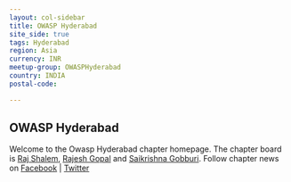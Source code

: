 ```yaml
---
layout: col-sidebar
title: OWASP Hyderabad
site_side: true
tags: Hyderabad
region: Asia
currency: INR
meetup-group: OWASPHyderabad
country: INDIA
postal-code: 

---
```

<!-- rebuild -->

OWASP Hyderabad
-------------
Welcome to the Owasp Hyderabad chapter homepage. The chapter board is <a href="mailto:raj.shalem@owasp.org">Raj Shalem</a>, <a href="mailto:rajesh.gopal@owasp.org">Rajesh Gopal</a> and <a href="mailto:saikrishna.gobburi@owasp.org">Saikrishna Gobburi</a>. Follow chapter news on [Facebook](https://www.facebook.com/OWASPHyderabad) | [Twitter](https://twitter.com/OWASPHyderabad) 

